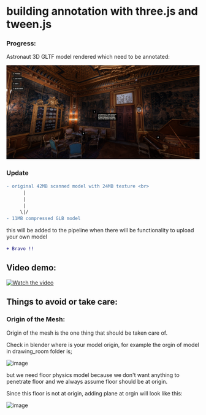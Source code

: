# building annotation with three.js and tween.js

### Progress:

Astronaut 3D GLTF model rendered which need to be annotated: 

![Screenshot](screenshots/roman.png)

### Update
```diff
- original 42MB scanned model with 24MB texture <br>
      |
      |  
      |
     \|/ 
- 11MB compressed GLB model
```

this will be added to the pipeline when there will be functionality to upload your own model
```diff
+ Bravo !! 
```

## Video demo:

[![Watch the video](https://img.youtube.com/vi/IyZVB7suBak/default.jpg)](https://www.youtube.com/watch?v=IyZVB7suBak&ab_channel=PravinPoudel)


## Things to avoid or take care:

### Origin of the Mesh:

Origin of the mesh is the one thing that should be taken care of.

Check in blender where is your model origin, for example the orgin of model in drawing_room folder is;

![image](https://user-images.githubusercontent.com/11494733/201652148-4eb4364a-eba5-4a4f-9a99-5104973b4832.png)

but we need floor physics model because we don't want anything to penetrate floor and we always assume floor should be at origin.

Since this floor is not at origin, adding plane at orgin will look like this:

![image](https://user-images.githubusercontent.com/11494733/201652912-418ce406-4e9c-44d6-9e26-ecd4286ad16e.png)


